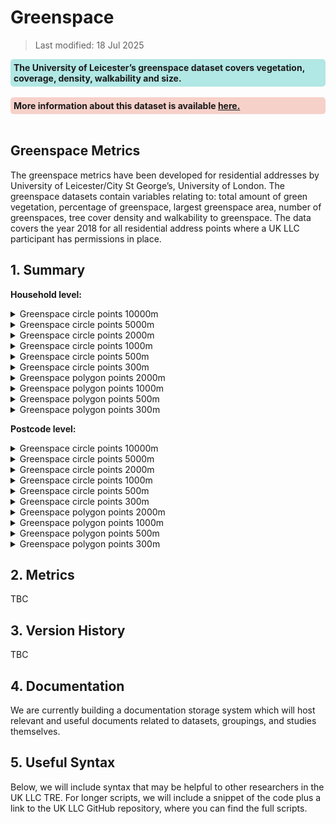 # Greenspace 


>Last modified: 18 Jul 2025

<div style="background-color: rgba(0, 178, 169, 0.3); padding: 5px; border-radius: 5px;"><strong>The University of Leicester’s greenspace dataset covers vegetation, coverage, density, walkability and size.</strong></div>  
<br>

<div style="background-color: rgba(229, 106, 84, 0.3); padding: 5px; border-radius: 5px;"><strong>More information about this dataset is available <a href="Understanding_greenspace.html" target="_blank">here.</a></strong></div>  
<br>

## Greenspace Metrics

The greenspace metrics have been developed for residential addresses by University of Leicester/City St George’s, University of London. The greenspace datasets contain variables relating to: total amount of green vegetation, percentage of greenspace, largest greenspace area, number of greenspaces, tree cover density and walkability to greenspace. The data covers the year 2018 for all residential address points where a UK LLC participant has permissions in place.

## 1. Summary 

**Household level:**

<details>
  <summary> Greenspace circle points 10000m</summary>

This dataset contains greenspace metrics that are available for a 10000m circular buffer around participant addresses.

| **Dataset Descriptor**             | **Dataset-specific Information**                                                                                                                                                           |
|-----------------------------------|---------------------------------------------------------------------------------------------------------------------------------------------------------------------------------------------|
| Name of dataset in TRE            | greenspace_circle_points_10000m_hh                                                                                                                                                             |
| Citation (APA)                    | TBC | 
| Download citation                 |                                                                                                 |
| Owner                             | University of Leicester                                                                                                                                                                     |
| Temporal coverage                 | 1990-2020                                                                                                                                                                                  |
| Geographical coverage             | United Kingdom                                                                                                                                                                           |
| Key link                          | https://le.ac.uk/people/sarah-johnson                                                                                               |
| Keywords                          | Greenspace, Environment, Walkability                                                                                                                                                            |
| Participant count                 | TBC                                                                                                                                                                                            |
| Number of variables               | TBC                                                                                                                                                                                           |
| Number of observations            | TBC                                                                                                                                                                                           |
| Latest extract date               | TBC                                                                                                                                                                                             |
| Specific restrictions to data use | TBC                                                                                                                                                                                           |
| Build a data request              | TBC                                                                                                                                                                                            |
| Version                           | 
1                                                                                                                                                                                           | 

**Variables:**
TBC

</details>

<details>
  <summary> Greenspace circle points 5000m</summary>

This dataset contains greenspace metrics that are available for a 5000m circular buffer around participant addresses.

| **Dataset Descriptor**             | **Dataset-specific Information**                                                                                                                                                           |
|-----------------------------------|---------------------------------------------------------------------------------------------------------------------------------------------------------------------------------------------|
| Name of dataset in TRE            | greenspace_circle_points_5000m_hh                                                                                                                                                              |
| Citation (APA)                    | TBC|
| Download citation                 | TBC                                                                                                |
| Owner                             | University of Leicester                                                                                                                                                                     |
| Temporal coverage                 | 1990-2020                                                                                                                                                                                  |
| Geographical coverage             | United Kingdom                                                                                                                                                                           |
| Key link                          | https://le.ac.uk/people/sarah-johnson                                                                                               |
| Keywords                          | Greenspace, Environment, Walkability                                                                                                                                                            |
| Participant count                 | TBC                                                                                                                                                                                            |
| Number of variables               | TBC                                                                                                                                                                                            |
| Number of observations            | TBC                                                                                                                                                                                            |
| Latest extract date               | TBC                                                                                                                                                                                            |
| Specific restrictions to data use | TBC                                                                                                                                                                                            |
| Build a data request              | TBC                                                                                                                                                                                            |
| Version                           | 
1                                                                                                                                                                                           | 

**Variables:**
TBC

</details>

<details>
  <summary> Greenspace circle points 2000m</summary>

This dataset contains greenspace metrics that are available for a 2000m circular buffer around participant addresses.

| **Dataset Descriptor**             | **Dataset-specific Information**                                                                                                                                                           |
|-----------------------------------|---------------------------------------------------------------------------------------------------------------------------------------------------------------------------------------------|
| Name of dataset in TRE            | greenspace_circle_points_2000m_hh                                                                                                                                                              |
| Citation (APA)                    | TBC|
| Download citation                 | TBC                                                                                                |
| Owner                             | University of Leicester                                                                                                                                                                     |
| Temporal coverage                 | 1990-2020                                                                                                                                                                                  |
| Geographical coverage             | United Kingdom                                                                                                                                                                           |
| Key link                          | https://le.ac.uk/people/sarah-johnson                                                                                               |
| Keywords                          | Greenspace, Environment, Walkability                                                                                                                                                            |
| Participant count                 | TBC                                                                                                                                                                                            |
| Number of variables               | TBC                                                                                                                                                                                            |
| Number of observations            | TBC                                                                                                                                                                                            |
| Latest extract date               | TBC                                                                                                                                                                                            |
| Specific restrictions to data use | TBC                                                                                                                                                                                            |
| Build a data request              | TBC                                                                                                                                                                                            |
| Version                           |1                                                                                                                                                                                           | 

**Variables:**
TBC

</details>

<details>
  <summary> Greenspace circle points 1000m</summary>

This dataset contains greenspace metrics that are available for a 1000m circular buffer around participant addresses.

| **Dataset Descriptor**             | **Dataset-specific Information**                                                                                                                                                           |
|-----------------------------------|---------------------------------------------------------------------------------------------------------------------------------------------------------------------------------------------|
| Name of dataset in TRE            | greenspace_circle_points_1000m_hh                                                                                                                                                              |
| Citation (APA)                    | TBC|
| Download citation                 | TBC                                                                                                |
| Owner                             | University of Leicester                                                                                                                                                                     |
| Temporal coverage                 | 1990-2020                                                                                                                                                                                  |
| Geographical coverage             | United Kingdom                                                                                                                                                                           |
| Key link                          | https://le.ac.uk/people/sarah-johnson                                                                                               |
| Keywords                          | Greenspace, Environment, Walkability                                                                                                                                                            |
| Participant count                 | TBC                                                                                                                                                                                           |
| Number of variables               | TBC                                                                                                                                                                                            |
| Number of observations            | TBC                                                                                                                                                                                            |
| Latest extract date               | TBC                                                                                                                                                                                            |
| Specific restrictions to data use | TBC                                                                                                                                                                                            |
| Build a data request              | TBC                                                                                                                                                                                            |
| Version                           | 1                                                                                                                                                                                           | 

**Variables:**
TBC

</details>

<details>
  <summary> Greenspace circle points 500m</summary>

This dataset contains greenspace metrics that are available for a 500m circular buffer around participant addresses.

| **Dataset Descriptor**             | **Dataset-specific Information**                                                                                                                                                           |
|-----------------------------------|---------------------------------------------------------------------------------------------------------------------------------------------------------------------------------------------|
| Name of dataset in TRE            | greenspace_circle_points_500m_hh                                                                                                                                                              |
| Citation (APA)                    | TBC|
| Download citation                 | TBC                                                                                                |
| Owner                             | University of Leicester                                                                                                                                                                     |
| Temporal coverage                 | 1990-2020                                                                                                                                                                                  |
| Geographical coverage             | United Kingdom                                                                                                                                                                           |
| Key link                          | https://le.ac.uk/people/sarah-johnson                                                                                               |
| Keywords                          | Greenspace, Environment, Walkability                                                                                                                                                            |
| Participant count                 | TBC                                                                                                                                                                                            |
| Number of variables               | TBC                                                                                                                                                                                            |
| Number of observations            | TBC                                                                                                                                                                                            |
| Latest extract date               | TBC                                                                                                                                                                                            |
| Specific restrictions to data use | TBC                                                                                                                                                                                            |
| Build a data request              | TBC                                                                                                                                                                                            |
| Version                           | 1                                                                                                                                                                                           | 

**Variables:**
TBC

</details>

<details>
  <summary> Greenspace circle points 300m</summary>

This dataset contains greenspace metrics that are available for a 300m circular buffer around participant addresses.

| **Dataset Descriptor**             | **Dataset-specific Information**                                                                                                                                                           |
|-----------------------------------|---------------------------------------------------------------------------------------------------------------------------------------------------------------------------------------------|
| Name of dataset in TRE            | greenspace_circle_points_300m_hh                                                                                                                                                              |
| Citation (APA)                    | TBC|
| Download citation                 | TBC                                                                                                |
| Owner                             | University of Leicester                                                                                                                                                                     |
| Temporal coverage                 | 1990-2020                                                                                                                                                                                  |
| Geographical coverage             | United Kingdom                                                                                                                                                                           |
| Key link                          | https://le.ac.uk/people/sarah-johnson                                                                                               |
| Keywords                          | Greenspace, Environment, Walkability                                                                                                                                                            |
| Participant count                 | TBC                                                                                                                                                                                           |
| Number of variables               | TBC                                                                                                                                                                                           |
| Number of observations            | TBC                                                                                                                                                                                            |
| Latest extract date               | TBC                                                                                                                                                                                            |
| Specific restrictions to data use | TBC                                                                                                                                                                                            |
| Build a data request              | TBC                                                                                                                                                                                            |
| Version                           | 
1                                                                                                                                                                                           | 

**Variables:**
TBC

</details>

<details>
  <summary> Greenspace polygon points 2000m </summary>

This dataset contains greenspace metrics that are available for a 2000m distance along a road and path network from a specific participant address point.

| **Dataset Descriptor**             | **Dataset-specific Information**                                                                                                                                                           |
|-----------------------------------|---------------------------------------------------------------------------------------------------------------------------------------------------------------------------------------------|
| Name of dataset in TRE            | greespace_polygon_points_2000m_hh                                                                                                                                                               |
| Citation (APA)                    | TBC|
| Download citation                 | TBC                                                                                                |
| Owner                             | University of Leicester                                                                                                                                                                     |
| Temporal coverage                 | 1990-2020                                                                                                                                                                                  |
| Geographical coverage             | United Kingdom                                                                                                                                                                           |
| Key link                          | https://le.ac.uk/people/sarah-johnson                                                                                               |
| Keywords                          | Greenspace, Environment, Walkability                                                                                                                                                            |
| Participant count                 | TBC                                                                                                                                                                                            |
| Number of variables               | TBC                                                                                                                                                                                            |
| Number of observations            | TBC                                                                                                                                                                                            |
| Latest extract date               | TBC                                                                                                                                                                                            |
| Specific restrictions to data use | TBC                                                                                                                                                                                            |
| Build a data request              | TBC                                                                                                                                                                                            |
| Version                           | 
1                                                                                                                                                                                           | 

**Variables:**
TBC

</details>

<details>
  <summary> Greenspace polygon points 1000m </summary>

This dataset contains greenspace metrics that are available for a 1000m distance along a road and path network from a specific participant address point.

| **Dataset Descriptor**             | **Dataset-specific Information**                                                                                                                                                           |
|-----------------------------------|---------------------------------------------------------------------------------------------------------------------------------------------------------------------------------------------|
| Name of dataset in TRE            | greespace_polygon_points_1000m_hh                                                                                                                                                               |
| Citation (APA)                    | TBC|
| Download citation                 | TBC                                                                                                |
| Owner                             | University of Leicester                                                                                                                                                                     |
| Temporal coverage                 | 1990-2020                                                                                                                                                                                  |
| Geographical coverage             | United Kingdom                                                                                                                                                                           |
| Key link                          | https://le.ac.uk/people/sarah-johnson                                                                                               |
| Keywords                          | Greenspace, Environment, Walkability                                                                                                                                                            |
| Participant count                 | TBC                                                                                                                                                                                            |
| Number of variables               | TBC                                                                                                                                                                                            |
| Number of observations            | TBC                                                                                                                                                                                            |
| Latest extract date               | TBC                                                                                                                                                                                            |
| Specific restrictions to data use | TBC                                                                                                                                                                                            |
| Build a data request              | TBC                                                                                                                                                                                            |
| Version                           | 
1                                                                                                                                                                                           | 

**Variables:**
TBC

</details>

<details>
  <summary> Greenspace polygon points 500m </summary>

This dataset contains greenspace metrics that are available for a 500m distance along a road and path network from a specific participant address point.

| **Dataset Descriptor**             | **Dataset-specific Information**                                                                                                                                                           |
|-----------------------------------|---------------------------------------------------------------------------------------------------------------------------------------------------------------------------------------------|
| Name of dataset in TRE            | greespace_polygon_points_500m_hh                                                                                                                                                               |
| Citation (APA)                    | TBC|
| Download citation                 | TBC                                                                                                |
| Owner                             | University of Leicester                                                                                                                                                                     |
| Temporal coverage                 | 1990-2020                                                                                                                                                                                  |
| Geographical coverage             | United Kingdom                                                                                                                                                                           |
| Key link                          | https://le.ac.uk/people/sarah-johnson                                                                                               |
| Keywords                          | Greenspace, Environment, Walkability                                                                                                                                                            |
| Participant count                 | TBC                                                                                                                                                                                            |
| Number of variables               | TBC                                                                                                                                                                                            |
| Number of observations            | TBC                                                                                                                                                                                            |
| Latest extract date               | TBC                                                                                                                                                                                            |
| Specific restrictions to data use | TBC                                                                                                                                                                                            |
| Build a data request              | TBC                                                                                                                                                                                            |
| Version                           | TBC
1                                                                                                                                                                                           | 

**Variables:**
TBC

</details>

<details>
  <summary> Greenspace polygon points 300m </summary>

This dataset contains greenspace metrics that are available for a 300m distance along a road and path network from a specific participant address point.

| **Dataset Descriptor**             | **Dataset-specific Information**                                                                                                                                                           |
|-----------------------------------|---------------------------------------------------------------------------------------------------------------------------------------------------------------------------------------------|
| Name of dataset in TRE            | greespace_polygon_points_300m_hh                                                                                                                                                               |
| Citation (APA)                    | TBC|
| Download citation                 | TBC                                                                                                |
| Owner                             | University of Leicester                                                                                                                                                                     |
| Temporal coverage                 | 1990-2020                                                                                                                                                                                  |
| Geographical coverage             | United Kingdom                                                                                                                                                                           |
| Key link                          | https://le.ac.uk/people/sarah-johnson                                                                                               |
| Keywords                          | Greenspace, Environment, Walkability                                                                                                                                                            |
| Participant count                 | TBC                                                                                                                                                                                            |
| Number of variables               | TBC                                                                                                                                                                                            |
| Number of observations            | TBC                                                                                                                                                                                            |
| Latest extract date               | TBC                                                                                                                                                                                            |
| Specific restrictions to data use | TBC                                                                                                                                                                                            |
| Build a data request              | TBC                                                                                                                                                                                            |
| Version                           | 
1                                                                                                                                                                                           | 

**Variables:**
TBC

</details>

**Postcode level:**

<details>
  <summary> Greenspace circle points 10000m</summary>

This dataset contains greenspace metrics that are available for a 10000m circular buffer around participant postcodes.

| **Dataset Descriptor**             | **Dataset-specific Information**                                                                                                                                                           |
|-----------------------------------|---------------------------------------------------------------------------------------------------------------------------------------------------------------------------------------------|
| Name of dataset in TRE            | greenspace_circle_points_10000m_pc                                                                                                                                                             |
| Citation (APA)                    | TBC|
| Download citation                 | TBC                                                                                                |
| Owner                             | University of Leicester                                                                                                                                                                     |
| Temporal coverage                 | 1990-2020                                                                                                                                                                                  |
| Geographical coverage             | United Kingdom                                                                                                                                                                           |
| Key link                          | https://le.ac.uk/people/sarah-johnson                                                                                               |
| Keywords                          | Greenspace, Environment, Walkability                                                                                                                                                            |
| Participant count                 | TBC                                                                                                                                                                                            |
| Number of variables               | TBC                                                                                                                                                                                            |
| Number of observations            | TBC                                                                                                                                                                                            |
| Latest extract date               | TBC                                                                                                                                                                                            |
| Specific restrictions to data use | TBC                                                                                                                                                                                            |
| Build a data request              | TBC                                                                                                                                                                                            |
| Version                           |
1                                                                                                                                                                                           | 

**Variables:**
TBC

</details>

<details>
  <summary> Greenspace circle points 5000m</summary>

This dataset contains greenspace metrics that are available for a 5000m circular buffer around participant postcodes.

| **Dataset Descriptor**             | **Dataset-specific Information**                                                                                                                                                           |
|-----------------------------------|---------------------------------------------------------------------------------------------------------------------------------------------------------------------------------------------|
| Name of dataset in TRE            | greenspace_circle_points_5000m_pc                                                                                                                                                              |
| Citation (APA)                    | TBC|
| Download citation                 | TBC                                                                                                |
| Owner                             | University of Leicester                                                                                                                                                                     |
| Temporal coverage                 | 1990-2020                                                                                                                                                                                  |
| Geographical coverage             | United Kingdom                                                                                                                                                                           |
| Key link                          | https://le.ac.uk/people/sarah-johnson                                                                                               |
| Keywords                          | Greenspace, Environment, Walkability                                                                                                                                                            |
| Participant count                 | TBC                                                                                                                                                                                            |
| Number of variables               | TBC                                                                                                                                                                                            |
| Number of observations            | TBC                                                                                                                                                                                            |
| Latest extract date               | TBC                                                                                                                                                                                            |
| Specific restrictions to data use | TBC                                                                                                                                                                                            |
| Build a data request              | TBC                                                                                                                                                                                            |
| Version                           | 
1                                                                                                                                                                                           | 

**Variables:**
TBC

</details>

<details>
  <summary> Greenspace circle points 2000m</summary>

This dataset contains greenspace metrics that are available for a 2000m circular buffer around participant postcodes.

| **Dataset Descriptor**             | **Dataset-specific Information**                                                                                                                                                           |
|-----------------------------------|---------------------------------------------------------------------------------------------------------------------------------------------------------------------------------------------|
| Name of dataset in TRE            | greenspace_circle_points_2000m_pc                                                                                                                                                              |
| Citation (APA)                    | TBC|
| Download citation                 | TBC                                                                                                |
| Owner                             | University of Leicester                                                                                                                                                                     |
| Temporal coverage                 | 1990-2020                                                                                                                                                                                  |
| Geographical coverage             | United Kingdom                                                                                                                                                                           |
| Key link                          | https://le.ac.uk/people/sarah-johnson                                                                                               |
| Keywords                          | Greenspace, Environment, Walkability                                                                                                                                                            |
| Participant count                 | TBC                                                                                                                                                                                            |
| Number of variables               | TBC                                                                                                                                                                                            |
| Number of observations            | TBC                                                                                                                                                                                            |
| Latest extract date               | TBC                                                                                                                                                                                            |
| Specific restrictions to data use | TBC                                                                                                                                                                                            |
| Build a data request              | TBC                                                                                                                                                                                            |
| Version                           | 
1                                                                                                                                                                                           | 

**Variables:**
TBC
</details>

<details>
  <summary> Greenspace circle points 1000m</summary>

This dataset contains greenspace metrics that are available for a 1000m circular buffer around participant postcodes.

| **Dataset Descriptor**             | **Dataset-specific Information**                                                                                                                                                           |
|-----------------------------------|---------------------------------------------------------------------------------------------------------------------------------------------------------------------------------------------|
| Name of dataset in TRE            | greenspace_circle_points_1000m_pc                                                                                                                                                              |
| Citation (APA)                    | TBC|
| Download citation                 | TBC                                                                                               |
| Owner                             | University of Leicester                                                                                                                                                                     |
| Temporal coverage                 | 1990-2020                                                                                                                                                                                  |
| Geographical coverage             | United Kingdom                                                                                                                                                                           |
| Key link                          | https://le.ac.uk/people/sarah-johnson                                                                                               |
| Keywords                          | Greenspace, Environment, Walkability                                                                                                                                                            |
| Participant count                 | TBC                                                                                                                                                                                            |
| Number of variables               | TBC                                                                                                                                                                                            |
| Number of observations            | TBC                                                                                                                                                                                            |
| Latest extract date               | TBC                                                                                                                                                                                            |
| Specific restrictions to data use | TBC                                                                                                                                                                                            |
| Build a data request              | TBC                                                                                                                                                                                            |
| Version                           | 
1                                                                                                                                                                                           | 

**Variables:**
TBC

</details>

<details>
  <summary> Greenspace circle points 500m</summary>

This dataset contains greenspace metrics that are available for a 500m circular buffer around participant postcodes.

| **Dataset Descriptor**             | **Dataset-specific Information**                                                                                                                                                           |
|-----------------------------------|---------------------------------------------------------------------------------------------------------------------------------------------------------------------------------------------|
| Name of dataset in TRE            | greenspace_circle_points_500m_pc                                                                                                                                                              |
| Citation (APA)                    | TBC|
| Download citation                 | TBC                                                                                                |
| Owner                             | University of Leicester                                                                                                                                                                     |
| Temporal coverage                 | 1990-2020                                                                                                                                                                                  |
| Geographical coverage             | United Kingdom                                                                                                                                                                           |
| Key link                          | https://le.ac.uk/people/sarah-johnson                                                                                               |
| Keywords                          | Greenspace, Environment, Walkability                                                                                                                                                            |
| Participant count                 | TBC                                                                                                                                                                                            |
| Number of variables               | TBC                                                                                                                                                                                            |
| Number of observations            | TBC                                                                                                                                                                                            |
| Latest extract date               | TBC                                                                                                                                                                                            |
| Specific restrictions to data use | TBC                                                                                                                                                                                            |
| Build a data request              | TBC                                                                                                                                                                                            |
| Version                           | 
1                                                                                                                                                                                           | 

**Variables:**
TBC

</details>

<details>
  <summary> Greenspace circle points 300m</summary>

This dataset contains greenspace metrics that are available for a 300m circular buffer around participant postcodes.

| **Dataset Descriptor**             | **Dataset-specific Information**                                                                                                                                                           |
|-----------------------------------|---------------------------------------------------------------------------------------------------------------------------------------------------------------------------------------------|
| Name of dataset in TRE            | greenspace_circle_points_300m_pc                                                                                                                                                              |
| Citation (APA)                    | TBC|
| Download citation                 | TBC                                                                                                |
| Owner                             | University of Leicester                                                                                                                                                                     |
| Temporal coverage                 | 1990-2020                                                                                                                                                                                  |
| Geographical coverage             | United Kingdom                                                                                                                                                                           |
| Key link                          | https://le.ac.uk/people/sarah-johnson                                                                                               |
| Keywords                          | Greenspace, Environment, Walkability                                                                                                                                                            |
| Participant count                 | TBC                                                                                                                                                                                            |
| Number of variables               | TBC                                                                                                                                                                                            |
| Number of observations            | TBC                                                                                                                                                                                            |
| Latest extract date               | TBC                                                                                                                                                                                            |
| Specific restrictions to data use | TBC                                                                                                                                                                                            |
| Build a data request              | TBC                                                                                                                                                                                            |
| Version                           | 
1                                                                                                                                                                                           | 

**Variables:**
TBC

</details>

<details>
  <summary> Greenspace polygon points 2000m </summary>

This dataset contains greenspace metrics that are available for a 2000m distance along a road and path network from a specific participant postcodes.

| **Dataset Descriptor**             | **Dataset-specific Information**                                                                                                                                                           |
|-----------------------------------|---------------------------------------------------------------------------------------------------------------------------------------------------------------------------------------------|
| Name of dataset in TRE            | greespace_polygon_points_2000m_pc                                                                                                                                                               |
| Citation (APA)                    | TBC|
| Download citation                 | TBC                                                                                                |
| Owner                             | University of Leicester                                                                                                                                                                     |
| Temporal coverage                 | 1990-2020                                                                                                                                                                                  |
| Geographical coverage             | United Kingdom                                                                                                                                                                           |
| Key link                          | https://le.ac.uk/people/sarah-johnson                                                                                               |
| Keywords                          | Greenspace, Environment, Walkability                                                                                                                                                            |
| Participant count                 | TBC                                                                                                                                                                                            |
| Number of variables               | TBC                                                                                                                                                                                            |
| Number of observations            | TBC                                                                                                                                                                                            |
| Latest extract date               | TBC                                                                                                                                                                                            |
| Specific restrictions to data use | TBC                                                                                                                                                                                            |
| Build a data request              | TBC                                                                                                                                                                                            |
| Version                           | 
1                                                                                                                                                                                           | 

**Variables:**
TBC

</details>

<details>
  <summary> Greenspace polygon points 1000m </summary>

This dataset contains greenspace metrics that are available for a 1000m distance along a road and path network from a specific participant postcodes.

| **Dataset Descriptor**             | **Dataset-specific Information**                                                                                                                                                           |
|-----------------------------------|---------------------------------------------------------------------------------------------------------------------------------------------------------------------------------------------|
| Name of dataset in TRE            | greespace_polygon_points_1000m_pc                                                                                                                                                               |
| Citation (APA)                    | TBC|
| Download citation                 | TBC                                                                                                |
| Owner                             | University of Leicester                                                                                                                                                                     |
| Temporal coverage                 | 1990-2020                                                                                                                                                                                  |
| Geographical coverage             | United Kingdom                                                                                                                                                                           |
| Key link                          | https://le.ac.uk/people/sarah-johnson                                                                                               |
| Keywords                          | Greenspace, Environment, Walkability                                                                                                                                                            |
| Participant count                 | TBC                                                                                                                                                                                            |
| Number of variables               | TBC                                                                                                                                                                                            |
| Number of observations            | TBC                                                                                                                                                                                            |
| Latest extract date               | TBC                                                                                                                                                                                            |
| Specific restrictions to data use | TBC                                                                                                                                                                                            |
| Build a data request              | TBC                                                                                                                                                                                            |
| Version                           | 
1                                                                                                                                                                                           | 

**Variables:**
TBC

</details>

<details>
  <summary> Greenspace polygon points 500m </summary>

This dataset contains greenspace metrics that are available for a 500m distance along a road and path network from a specific participant postcodes.

| **Dataset Descriptor**             | **Dataset-specific Information**                                                                                                                                                           |
|-----------------------------------|---------------------------------------------------------------------------------------------------------------------------------------------------------------------------------------------|
| Name of dataset in TRE            | greespace_polygon_points_500m_pc                                                                                                                                                               |
| Citation (APA)                    | TBC|
| Download citation                 | TBC                                                                                                |
| Owner                             | University of Leicester                                                                                                                                                                     |
| Temporal coverage                 | 1990-2020                                                                                                                                                                                  |
| Geographical coverage             | United Kingdom                                                                                                                                                                           |
| Key link                          | https://le.ac.uk/people/sarah-johnson                                                                                               |
| Keywords                          | Greenspace, Environment, Walkability                                                                                                                                                            |
| Participant count                 | TBC                                                                                                                                                                                            |
| Number of variables               | TBC                                                                                                                                                                                            |
| Number of observations            | TBC                                                                                                                                                                                            |
| Latest extract date               | TBC                                                                                                                                                                                            |
| Specific restrictions to data use | TBC                                                                                                                                                                                            |
| Build a data request              | TBC                                                                                                                                                                                            |
| Version                           | 
1                                                                                                                                                                                           | 

**Variables:**
TBC

</details>

<details>
  <summary> Greenspace polygon points 300m </summary>

This dataset contains greenspace metrics that are available for a 300m distance along a road and path network from a specific participant postcodes.

| **Dataset Descriptor**             | **Dataset-specific Information**                                                                                                                                                           |
|-----------------------------------|---------------------------------------------------------------------------------------------------------------------------------------------------------------------------------------------|
| Name of dataset in TRE            | greespace_polygon_points_300m_pc                                                                                                                                                               |
| Citation (APA)                    | TBC|
| Download citation                 | TBC                                                                                                |
| Owner                             | University of Leicester                                                                                                                                                                     |
| Temporal coverage                 | 1990-2020                                                                                                                                                                                  |
| Geographical coverage             | United Kingdom                                                                                                                                                                           |
| Key link                          | https://le.ac.uk/people/sarah-johnson                                                                                               |
| Keywords                          | Greenspace, Environment, Walkability                                                                                                                                                            |
| Participant count                 | TBC                                                                                                                                                                                            |
| Number of variables               | TBC                                                                                                                                                                                            |
| Number of observations            | TBC                                                                                                                                                                                            |
| Latest extract date               | TBC                                                                                                                                                                                            |
| Specific restrictions to data use | TBC                                                                                                                                                                                            |
| Build a data request              | TBC                                                                                                                                                                                            |
| Version                           | 
1                                                                                                                                                                                           | 

**Variables:**
TBC
</details>

## 2. Metrics 
TBC

## 3. Version History 
TBC 

## 4. Documentation 

We are currently building a documentation storage system which will host relevant and useful documents related to datasets, groupings, and studies themselves. 

## 5. Useful Syntax 

Below, we will include syntax that may be helpful to other researchers in the UK LLC TRE. For longer scripts, we will include a snippet of the code plus a link to the UK LLC GitHub repository, where you can find the full scripts. 

 